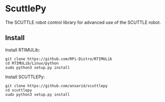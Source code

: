 # ScuttlePy
The SCUTTLE robot control library for advanced use of the SCUTTLE robot.

## Install
Install RTIMULib:
```
git clone https://github.com/RPi-Distro/RTIMULib
cd RTIMULib/Linux/python
sudo python3 setup.py install
```
Install SCUTTLEPy:
```
git clone https://github.com/ansarid/scuttlepy
cd scuttlepy
sudo python3 setup.py install
```
